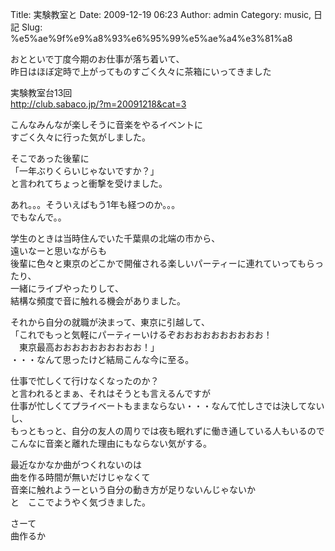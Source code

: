 Title: 実験教室と
Date: 2009-12-19 06:23
Author: admin
Category: music, 日記
Slug: %e5%ae%9f%e9%a8%93%e6%95%99%e5%ae%a4%e3%81%a8

おとといで丁度今期のお仕事が落ち着いて、  
昨日はほぼ定時で上がってものすごく久々に茶箱にいってきました

実験教室台13回  
http://club.sabaco.jp/?m=20091218&cat=3

こんなみんなが楽しそうに音楽をやるイベントに  
すごく久々に行った気がしました。

そこであった後輩に  
「一年ぶりくらいじゃないですか？」  
と言われてちょっと衝撃を受けました。

あれ。。。そういえばもう1年も経つのか。。。  
でもなんで。。

学生のときは当時住んでいた千葉県の北端の市から、  
遠いなーと思いながらも  
後輩に色々と東京のどこかで開催される楽しいパーティーに連れていってもらったり、  
一緒にライブやったりして、  
結構な頻度で音に触れる機会がありました。

それから自分の就職が決まって、東京に引越して、  
「これでもっと気軽にパーティーいけるぞおおおおおおおおおお！  
　東京最高おおおおおおおおおお！」  
・・・なんて思ったけど結局こんな今に至る。

仕事で忙しくて行けなくなったのか？  
と言われるとまぁ、それはそうとも言えるんですが  
仕事が忙しくてプライベートもままならない・・・なんて忙しさでは決してないし、  
もっともっと、自分の友人の周りでは夜も眠れずに働き通している人もいるので  
こんなに音楽と離れた理由にもならない気がする。

最近なかなか曲がつくれないのは  
曲を作る時間が無いだけじゃなくて  
音楽に触れようーという自分の動き方が足りないんじゃないか  
と　ここでようやく気づきました。

さーて  
曲作るか
